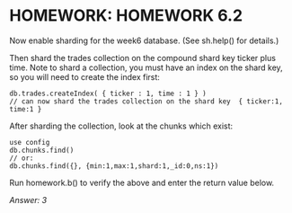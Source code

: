 # HOMEWORK: HOMEWORK 6.2
Now enable sharding for the week6 database. (See sh.help() for details.)

Then shard the trades collection on the compound shard key ticker plus time.
Note to shard a collection, you must have an index on the shard key, so you will need to create the index first:
```
db.trades.createIndex( { ticker : 1, time : 1 } )
// can now shard the trades collection on the shard key  { ticker:1, time:1 }
```

After sharding the collection, look at the chunks which exist:
```
use config
db.chunks.find()
// or:
db.chunks.find({}, {min:1,max:1,shard:1,_id:0,ns:1})
```

Run homework.b() to verify the above and enter the return value below.

*Answer: 3*
